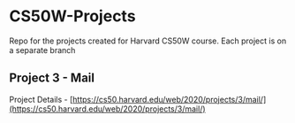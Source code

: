 # CS50W-Projects
Repo for the projects created for Harvard CS50W course. Each project is on a separate branch

## Project 3 - Mail

Project Details - [https://cs50.harvard.edu/web/2020/projects/3/mail/](https://cs50.harvard.edu/web/2020/projects/3/mail/)
